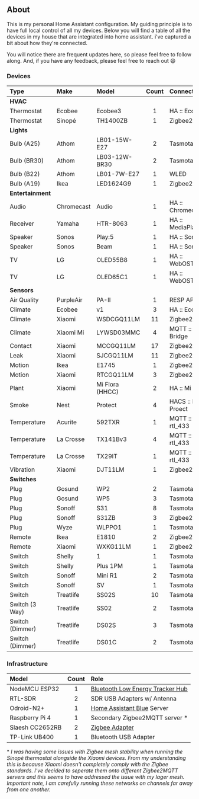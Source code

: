 ## About

This is my personal Home Assistant configuration. My guiding principle is to have
full local control of all my devices. Below you will find a table of all the devices
in my house that are integrated into home assistant. i've captured a bit about how
they're connected.

You will notice there are frequent updates here, so please feel free to follow along.
And, if you have any feedback, please feel free to reach out :smile:

### Devices

| Type              | Make       | Model           | Count | Connectivity        |
| :---              | :---       | :---            | :--:  | :--                 |
| **HVAC**                                                                       |
| Thermostat        | Ecobee     | Ecobee3         | 1     | HA :: Ecobee        |
| Thermostat        | Sinopé     | TH1400ZB        | 1     | Zigbee2MQTT         |
| **Lights**                                                                     |
| Bulb (A25)        | Athom      | LB01-15W-E27    | 2     | Tasmota             |
| Bulb (BR30)       | Athom      | LB03-12W-BR30   | 2     | Tasmota             |
| Bulb (B22)        | Athom      | LB01-7W-E27     | 1     | WLED                |
| Bulb (A19)        | Ikea       | LED1624G9       | 1     | Zigbee2MQTT         |
| **Entertainment**                                                              |
| Audio             | Chromecast | Audio           | 1     | HA :: Chromecast    |
| Receiver          | Yamaha     | HTR-8063        | 1     | HA :: MediaPlayers  |
| Speaker           | Sonos      | Play:5          | 1     | HA :: Sonos         |
| Speaker           | Sonos      | Beam            | 1     | HA :: Sonos         |
| TV                | LG         | OLED55B8        | 1     | HA :: WebOSTV       |
| TV                | LG         | OLED65C1        | 1     | HA :: WebOSTV       |
| **Sensors**                                                                    |
| Air Quality       | PurpleAir  | PA-II           | 1     | RESP API            |
| Climate           | Ecobee     | v1              | 3     | HA :: Ecobee        |
| Climate           | Xiaomi     | WSDCGQ11LM      | 11    | Zigbee2MQTT         |
| Climate           | Xiaomi Mi  | LYWSD03MMC      | 4     | MQTT :: BLE Bridge  |
| Contact           | Xiaomi     | MCCGQ11LM       | 17    | Zigbee2MQTT         |
| Leak              | Xiaomi     | SJCGQ11LM       | 11    | Zigbee2MQTT         |
| Motion            | Ikea       | E1745           | 1     | Zigbee2MQTT         |
| Motion            | Xiaomi     | RTCGQ11LM       | 3     | Zigbee2MQTT         |
| Plant             | Xiaomi     | Mi Flora (HHCC) | 2     | HA :: Mi Flora      |
| Smoke             | Nest       | Protect         | 4     | HACS :: Nest Proect | 
| Temperature       | Acurite    | 592TXR          | 1     | MQTT :: rtl_433     |
| Temperature       | La Crosse  | TX141Bv3        | 4     | MQTT :: rtl_433     |
| Temperature       | La Crosse  | TX29IT          | 1     | MQTT :: rtl_433     |
| Vibration         | Xiaomi     | DJT11LM         | 1     | Zigbee2MQTT         |
| **Switches**                                                                   |
| Plug              | Gosund     | WP2             | 2     | Tasmota             |
| Plug              | Gosund     | WP5             | 3     | Tasmota             |
| Plug              | Sonoff     | S31             | 8     | Tasmota             |
| Plug              | Sonoff     | S31ZB           | 3     | Zigbee2MQTT         |
| Plug              | Wyze       | WLPPO1          | 1     | Tasmota             |
| Remote            | Ikea       | E1810           | 2     | Zigbee2MQTT         |
| Remote            | Xiaomi     | WXKG11LM        | 1     | Zigbee2MQTT         |
| Switch            | Shelly     | 1               | 1     | Tasmota             |
| Switch            | Shelly     | Plus 1PM        | 1     | Tasmota             |
| Switch            | Sonoff     | Mini R1         | 2     | Tasmota             |
| Switch            | Sonoff     | SV              | 1     | Tasmota             |
| Switch            | Treatlife  | SS02S           | 10    | Tasmota             |
| Switch (3 Way)    | Treatlife  | SS02            | 2     | Tasmota             |
| Switch (Dimmer)   | Treatlife  | DS02S           | 3     | Tasmota             |
| Switch (Dimmer)   | Treatlife  | DS01C           | 2     | Tasmota             |

 ### Infrastructure

 | Model           | Count | Role                                                              |
 | :---            | :--:  | :---                                                              |
 | NodeMCU ESP32   | 1     | [Bluetooth Low Energy Tracker Hub](esphome/house-ble-bridge.yaml) |
 | RTL-SDR         | 2     | SDR USB Adapters w/ Antenna                                       |
 | Odroid-N2+      | 1     | [Home Assistant Blue](https://www.home-assistant.io/blue/) Server | 
 | Raspberry Pi 4  | 1     | Secondary Zigbee2MQTT server *                                    |
 | Slaesh CC2652RB | 2     | [Zigbee Adapter ](https://slae.sh/projects/cc2652/)               |
 | TP-Link UB400   | 1     | Bluetooth USB Adapter                                             |

 \* *I was having some issues with Zigbee mesh stability when running the Sinopé thermostat
 alongside the Xiaomi devices. From my understanding this is because Xiaomi doesn't completely
 comply with the Zigbee standards. I've decided to seperate them onto different Zigbee2MQTT
 servers and this seems to have addressed the issue with my lager mesh. Important note, I
 am carefully running these networks on channels far away from one another.*
